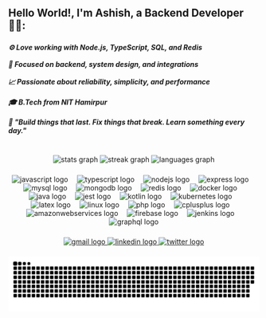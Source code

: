<h2 align="left">Hello World!, I'm Ashish, a Backend Developer 👋🏼:</h2>

###

<h5 align="left">⚙️ Love working with Node.js, TypeScript, SQL, and Redis<br><br>🔗 Focused on backend, system design, and integrations<br><br> 📈 Passionate about reliability, simplicity, and performance<br><br>🎓 B.Tech from NIT Hamirpur<br><br>💬 "Build things that last. Fix things that break. Learn something every day."</h5>

###

<br clear="both">

<div align="center">
  <img src="https://github-readme-stats.vercel.app/api?username=Ashu1998&hide_title=false&hide_rank=false&show_icons=true&include_all_commits=true&count_private=true&disable_animations=false&theme=tokyonight&locale=en&hide_border=true&custom_title=Coding%20Activity%20Snapshot" height="150" alt="stats graph"  />
  <img src="https://streak-stats.demolab.com?user=Ashu1998&locale=en&mode=weekly&theme=tokyonight&hide_border=true&border_radius=5" height="150" alt="streak graph"  />
  <img src="https://github-readme-stats.vercel.app/api/top-langs?username=Ashu1998&locale=en&hide_title=false&layout=compact&card_width=320&langs_count=12&theme=tokyonight&hide_border=true&custom_title=Language%20Stack%20Snapshot" height="150" alt="languages graph"  />
</div>

###

<div align="center">
  <img src="https://skillicons.dev/icons?i=js" height="47" alt="javascript logo"  />
  <img width="10" />
  <img src="https://skillicons.dev/icons?i=ts" height="47" alt="typescript logo"  />
  <img width="10" />
  <img src="https://skillicons.dev/icons?i=nodejs" height="47" alt="nodejs logo"  />
  <img width="10" />
  <img src="https://skillicons.dev/icons?i=express" height="47" alt="express logo"  />
  <img width="10" />
  <img src="https://skillicons.dev/icons?i=mysql" height="47" alt="mysql logo"  />
  <img width="10" />
  <img src="https://skillicons.dev/icons?i=mongodb" height="47" alt="mongodb logo"  />
  <img width="10" />
  <img src="https://skillicons.dev/icons?i=redis" height="47" alt="redis logo"  />
  <img width="10" />
  <img src="https://skillicons.dev/icons?i=docker" height="47" alt="docker logo"  />
  <img width="10" />
  <img src="https://skillicons.dev/icons?i=java" height="47" alt="java logo"  />
  <img width="10" />
  <img src="https://skillicons.dev/icons?i=jest" height="47" alt="jest logo"  />
  <img width="10" />
  <img src="https://skillicons.dev/icons?i=kotlin" height="47" alt="kotlin logo"  />
  <img width="10" />
  <img src="https://skillicons.dev/icons?i=kubernetes" height="47" alt="kubernetes logo"  />
  <img width="10" />
  <img src="https://skillicons.dev/icons?i=latex" height="47" alt="latex logo"  />
  <img width="10" />
  <img src="https://skillicons.dev/icons?i=linux" height="47" alt="linux logo"  />
  <img width="10" />
  <img src="https://skillicons.dev/icons?i=php" height="47" alt="php logo"  />
  <img width="10" />
  <img src="https://skillicons.dev/icons?i=cpp" height="47" alt="cplusplus logo"  />
  <img width="10" />
  <img src="https://skillicons.dev/icons?i=aws" height="47" alt="amazonwebservices logo"  />
  <img width="10" />
  <img src="https://skillicons.dev/icons?i=firebase" height="47" alt="firebase logo"  />
  <img width="10" />
  <img src="https://skillicons.dev/icons?i=jenkins" height="47" alt="jenkins logo"  />
  <img width="10" />
  <img src="https://skillicons.dev/icons?i=graphql" height="47" alt="graphql logo"  />
</div>

###

<div align="center">
  <a href="ashishverma.syspro@gmail.com" target="_blank">
    <img src="https://img.shields.io/static/v1?message=Gmail&logo=gmail&label=&color=D14836&logoColor=white&labelColor=&style=for-the-badge" height="37" alt="gmail logo"  />
  </a>
  <a href="https://www.linkedin.com/in/ashishverma1998/" target="_blank">
    <img src="https://img.shields.io/static/v1?message=LinkedIn&logo=linkedin&label=&color=0077B5&logoColor=white&labelColor=&style=for-the-badge" height="37" alt="linkedin logo"  />
  </a>
  <a href="https://x.com/AshuVerma1998" target="_blank">
    <img src="https://img.shields.io/static/v1?message=Twitter&logo=twitter&label=&color=1DA1F2&logoColor=white&labelColor=&style=for-the-badge" height="37" alt="twitter logo"  />
  </a> 
</div>

###



<picture>
  <source media="(prefers-color-scheme: dark)" srcset="https://raw.githubusercontent.com/ashu1998/ashu1998/output/github-snake-dark.svg" />
  <source media="(prefers-color-scheme: light)" srcset="https://raw.githubusercontent.com/ashu1998/ashu1998/output/github-snake.svg" />
  <img alt="github-snake" src="https://raw.githubusercontent.com/ashu1998/ashu1998/output/github-snake.svg" />
</picture>

###
